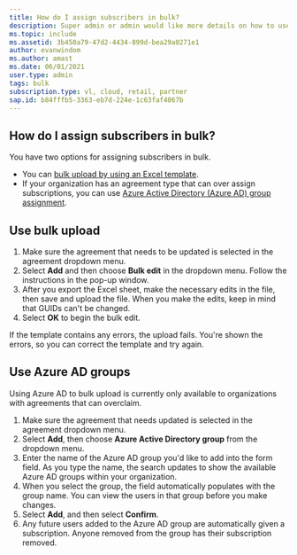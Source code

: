 ```yaml
---
title: How do I assign subscribers in bulk?
description: Super admin or admin would like more details on how to use the bulk feature.
ms.topic: include
ms.assetid: 3b450a79-47d2-4434-899d-bea29a0271e1
author: evanwindom
ms.author: amast
ms.date: 06/01/2021
user.type: admin
tags: bulk
subscription.type: vl, cloud, retail, partner
sap.id: b84fffb5-3363-eb7d-224e-1c63faf4067b
---
```


## How do I assign subscribers in bulk?

You have two options for assigning subscribers in bulk.
- You can [bulk upload by using an Excel template](https://learn.microsoft.com/visualstudio/subscriptions/assign-license-bulk#use-bulk-add-to-assign-subscriptions).
- If your organization has an agreement type that can over assign subscriptions, you can use [Azure Active Directory (Azure AD) group assignment](https://learn.microsoft.com/visualstudio/subscriptions/assign-license-bulk#use-azure-active-directory-groups-to-assign-subscriptions).

## Use bulk upload
1. Make sure the agreement that needs to be updated is selected in the agreement dropdown menu.
2. Select **Add** and then choose **Bulk edit** in the dropdown menu. Follow the instructions in the pop-up window.
3. After you export the Excel sheet, make the necessary edits in the file, then save and upload the file. When you make the edits, keep in mind that GUIDs can't be changed.
4. Select **OK** to begin the bulk edit.

If the template contains any errors, the upload fails. You're shown the errors, so you can correct the template and try again.

## Use Azure AD groups
Using Azure AD to bulk upload is currently only available to organizations with agreements that can overclaim.
1. Make sure the agreement that needs updated is selected in the agreement dropdown menu.
2. Select **Add**, then choose **Azure Active Directory group** from the dropdown menu.
3. Enter the name of the Azure AD group you'd like to add into the form field. As you type the name, the search updates to show the available Azure AD groups within your organization.
4. When you select the group, the field automatically populates with the group name. You can view the users in that group before you make changes.
5. Select **Add**, and then select **Confirm**.
6. Any future users added to the Azure AD group are automatically given a subscription. Anyone removed from the group has their subscription removed.
